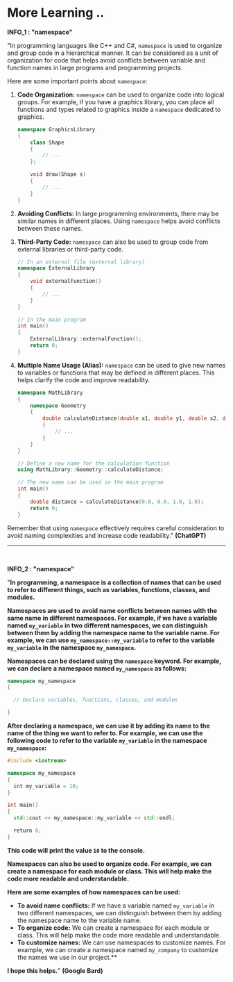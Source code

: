 # More Learning ..

**INFO_1 : "namespace"**

"In programming languages like C++ and C#, `namespace` is used to organize and group code in a hierarchical manner. It can be considered as a unit of organization for code that helps avoid conflicts between variable and function names in large programs and programming projects.

Here are some important points about `namespace`:

1. **Code Organization:**
   `namespace` can be used to organize code into logical groups. For example, if you have a graphics library, you can place all functions and types related to graphics inside a `namespace` dedicated to graphics.

   ```cpp
   namespace GraphicsLibrary
   {
       class Shape
       {
           // ...
       };

       void draw(Shape s)
       {
           // ...
       }
   }
   ```

2. **Avoiding Conflicts:**
   In large programming environments, there may be similar names in different places. Using `namespace` helps avoid conflicts between these names.

3. **Third-Party Code:**
   `namespace` can also be used to group code from external libraries or third-party code.

   ```cpp
   // In an external file (external library)
   namespace ExternalLibrary
   {
       void externalFunction()
       {
           // ...
       }
   }

   // In the main program
   int main()
   {
       ExternalLibrary::externalFunction();
       return 0;
   }
   ```

4. **Multiple Name Usage (Alias):**
   `namespace` can be used to give new names to variables or functions that may be defined in different places. This helps clarify the code and improve readability.

   ```cpp
   namespace MathLibrary
   {
       namespace Geometry
       {
           double calculateDistance(double x1, double y1, double x2, double y2)
           {
               // ...
           }
       }
   }

   // Define a new name for the calculation function
   using MathLibrary::Geometry::calculateDistance;

   // The new name can be used in the main program
   int main()
   {
       double distance = calculateDistance(0.0, 0.0, 1.0, 1.0);
       return 0;
   }
   ```

Remember that using `namespace` effectively requires careful consideration to avoid naming complexities and increase code readability." **(ChatGPT)**

---

<br>

**INFO_2 : "namespace"**

"**In programming, a namespace is a collection of names that can be used to refer to different things, such as variables, functions, classes, and modules.**

**Namespaces are used to avoid name conflicts between names with the same name in different namespaces. For example, if we have a variable named `my_variable` in two different namespaces, we can distinguish between them by adding the namespace name to the variable name. For example, we can use `my_namespace::my_variable` to refer to the variable `my_variable` in the namespace `my_namespace`.**

**Namespaces can be declared using the `namespace` keyword. For example, we can declare a namespace named `my_namespace` as follows:**

```c++
namespace my_namespace
{

  // Declare variables, functions, classes, and modules

}
```

**After declaring a namespace, we can use it by adding its name to the name of the thing we want to refer to. For example, we can use the following code to refer to the variable `my_variable` in the namespace `my_namespace`:**

```c++
#include <iostream>

namespace my_namespace
{
  int my_variable = 10;
}

int main()
{
  std::cout << my_namespace::my_variable << std::endl;

  return 0;
}
```

**This code will print the value `10` to the console.**

**Namespaces can also be used to organize code. For example, we can create a namespace for each module or class. This will help make the code more readable and understandable.**

**Here are some examples of how namespaces can be used:**

* **To avoid name conflicts:** If we have a variable named `my_variable` in two different namespaces, we can distinguish between them by adding the namespace name to the variable name.
* **To organize code:** We can create a namespace for each module or class. This will help make the code more readable and understandable.
* **To customize names:** We can use namespaces to customize names. For example, we can create a namespace named `my_company` to customize the names we use in our project.**

**I hope this helps.**" **(Google Bard)**
